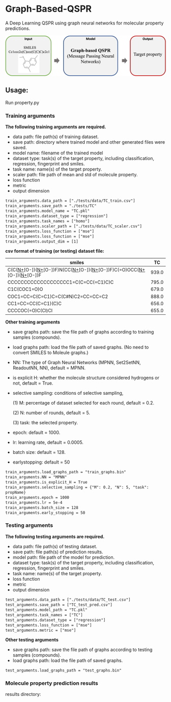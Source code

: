 # Graph-Based-QSPR
A Deep Learning QSPR using graph neural networks for molecular property predictions.

<p align="center">
<img src="./docs/diagram.png", width="1000"/>
</p>

## Usage:

Run property.py

### Training arguments
**The following training arguments are required.**
- data path: file path(s) of training dataset.
- save path: directory where trained model and other generated files were saved.
- model name: filename of the trained model
- dataset type: task(s) of the target property, including classification, regression, fingerprint and smiles. 
- task name: name(s) of the target property.
- scaler path: file path of mean and std of molecule property.
- loss function
- metric
- output dimension
```
train_arguments.data_path = ["./tests/data/TC_train.csv"]
train_arguments.save_path = "./tests/TC"
train_arguments.model_name = "TC.pkl"
train_arguments.dataset_type = ["regression"]
train_arguments.task_names = ["homo"]
train_arguments.scaler_path = ["./tests/data/TC_scaler.csv"]
train_arguments.loss_function = ["mse"]
train_arguments.loss_function = ["mse"]
train_arguments.output_dim = [1]
```
 **csv format of training (or testing) dataset file:**
 
| smiles                             | TC         | 
| ---------------------------------- | ------------ | 
| C(C([N+](=O)[O-])([N+](=O)[O-])F)N(CC([N+](=O)[O-])([N+](=O)[O-])F)C(=O)OCC([N+](=O)[O-])([N+](=O)[O-])F	   | 939.0 |
| CCCCCCCCCCCCCCCCCCC1=C(C=CC(=C1)C)C	                 | 795.0 |
| C1C(COC1=O)O	             | 679.0 |
| COC1=CC=C(C=C1)C=C(C#N)C2=CC=CC=C2	             | 888.0 |
| CC1=CC=CC(C=C1)(C)C	                         | 656.0 | 
| CCCCOC(=O)C(Cl)Cl           | 655.0 |

**Other training arguments**
- save graphs path: save the file path of graphs according to training samples (compounds).
- load graphs path: load the file path of saved graphs. (No need to convert SMILES to Moleule graphs.)
- NN: The type of Graph Neural Networks (MPNN, Set2SetNN, ReadoutNN, NN), default = MPNN. 
- is explicit H: whether the molecule structure considered hydrogens or not, default = True.
- selective sampling: conditions of selective sampling,

  (1) M: percentage of dataset selected for each round, default = 0.2.
  
  (2) N: number of rounds, default = 5.
  
  (3) task: the selected property.
  
- epoch: default = 1000.
- lr: learning rate, default = 0.0005.
- batch size: default = 128.
- earlystopping: default = 50

```
train_arguments.load_graphs_path = "train_graphs.bin"
train_arguments.NN = "MPNN"
train_arguments.is_explicit_H = True
train_arguments.selective_sampling = {"M": 0.2, "N": 5, "task": propName}
train_arguments.epoch = 1000
train_arguments.lr = 5e-4
train_arguments.batch_size = 128
train_arguments.early_stopping = 50
```

### Testing arguments
**The following testing arguments are required.**
- data path: file path(s) of testing dataset.
- save path: file path(s) of prediction results.
- model path: file path of the model for prediction.
- dataset type: task(s) of the target property, including classification, regression, fingerprint and smiles. 
- task name: name(s) of the target property.
- loss function
- metric
- output dimension
```
test_arguments.data_path = ["./tests/data/TC_test.csv"]
test_arguments.save_path = ["TC_test_pred.csv"]
test_arguments.model_path = "TC.pkl"
test_arguments.task_names = ["TC"]
test_arguments.dataset_type = ["regression"]
test_arguments.loss_function = ["mse"]
test_arguments.metric = ["mse"]
```

**Other testing arguments**
- save graphs path: save the file path of graphs according to testing samples (compounds).
- load graphs path: load the file path of saved graphs.

```
test_arguments.load_graphs_path = "test_graphs.bin"
```

### Molecule property prediction results

results directory: <a href="./tests/TC"></a>
